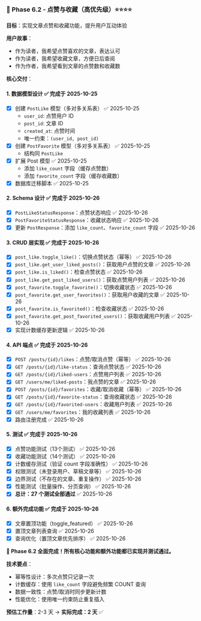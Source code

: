 ### 🎯 Phase 6.2 - 点赞与收藏（高优先级）⭐⭐⭐⭐

**目标**：实现文章点赞和收藏功能，提升用户互动体验

**用户故事**：

-   作为读者，我希望点赞喜欢的文章，表达认可
-   作为读者，我希望收藏文章，方便日后查阅
-   作为作者，我希望看到文章的点赞数和收藏数

**核心交付**：

#### 1. 数据模型设计 ✅ 完成于 2025-10-25

- [x] 创建 `PostLike` 模型（多对多关系表） ✅ 2025-10-25
    -   `user_id`: 点赞用户 ID
    -   `post_id`: 文章 ID
    -   `created_at`: 点赞时间
    -   唯一约束：`(user_id, post_id)`
- [x] 创建 `PostFavorite` 模型（多对多关系表） ✅ 2025-10-25
    -   结构同 `PostLike`
- [x] 扩展 Post 模型 ✅ 2025-10-25
    -   添加 `like_count` 字段（缓存点赞数）
    -   添加 `favorite_count` 字段（缓存收藏数）
- [x] 数据库迁移脚本 ✅ 2025-10-25

#### 2. Schema 设计 ✅ 完成于 2025-10-26

- [x] `PostLikeStatusResponse`：点赞状态响应 ✅ 2025-10-26
- [x] `PostFavoriteStatusResponse`：收藏状态响应 ✅ 2025-10-26
- [x] 更新 `PostResponse`：添加 `like_count`、`favorite_count` 字段 ✅ 2025-10-26

#### 3. CRUD 层实现 ✅ 完成于 2025-10-26

- [x] `post_like.toggle_like()`：切换点赞状态（幂等） ✅ 2025-10-26
- [x] `post_like.get_user_liked_posts()`：获取用户点赞的文章 ✅ 2025-10-26
- [x] `post_like.is_liked()`：检查点赞状态 ✅ 2025-10-26
- [x] `post_like.get_post_liked_users()`：获取点赞用户列表 ✅ 2025-10-26
- [x] `post_favorite.toggle_favorite()`：切换收藏状态 ✅ 2025-10-26
- [x] `post_favorite.get_user_favorites()`：获取用户收藏的文章 ✅ 2025-10-26
- [x] `post_favorite.is_favorited()`：检查收藏状态 ✅ 2025-10-26
- [x] `post_favorite.get_post_favorited_users()`：获取收藏用户列表 ✅ 2025-10-26
- [x] 实现计数缓存更新逻辑 ✅ 2025-10-26

#### 4. API 端点 ✅ 完成于 2025-10-26

- [x] `POST /posts/{id}/likes`：点赞/取消点赞（幂等） ✅ 2025-10-26
- [x] `GET /posts/{id}/like-status`：查询点赞状态 ✅ 2025-10-26
- [x] `GET /posts/{id}/liked-users`：点赞用户列表 ✅ 2025-10-26
- [x] `GET /users/me/liked-posts`：我点赞的文章 ✅ 2025-10-26
- [x] `POST /posts/{id}/favorites`：收藏/取消收藏（幂等） ✅ 2025-10-26
- [x] `GET /posts/{id}/favorite-status`：查询收藏状态 ✅ 2025-10-26
- [x] `GET /posts/{id}/favorited-users`：收藏用户列表 ✅ 2025-10-26
- [x] `GET /users/me/favorites`：我的收藏列表 ✅ 2025-10-26
- [x] 路由注册完成 ✅ 2025-10-26

#### 5. 测试 ✅ 完成于 2025-10-26

- [x] 点赞功能测试（13个测试） ✅ 2025-10-26
- [x] 收藏功能测试（14个测试） ✅ 2025-10-26
- [x] 计数缓存测试（验证 count 字段准确性） ✅ 2025-10-26
- [x] 权限测试（未登录用户、草稿文章等） ✅ 2025-10-26
- [x] 边界测试（不存在的文章、重复操作） ✅ 2025-10-26
- [x] 性能测试（批量操作、分页查询） ✅ 2025-10-26
- [x] **总计：27 个测试全部通过** ✅ 2025-10-26

#### 6. 额外完成功能 ✅ 完成于 2025-10-26

- [x] 文章置顶功能（toggle_featured） ✅ 2025-10-26
- [x] 置顶文章列表查询 ✅ 2025-10-26
- [x] 查询优化（置顶文章优先排序） ✅ 2025-10-26

**🎉 Phase 6.2 全面完成！所有核心功能和额外功能都已实现并测试通过。**

**技术要点**：

-   幂等性设计：多次点赞只记录一次
-   计数缓存：使用 `like_count` 字段避免频繁 COUNT 查询
-   数据一致性：点赞/取消时同步更新计数
-   性能优化：使用唯一约束防止重复插入

**预估工作量**：2-3 天 → **实际完成：2 天** ✅